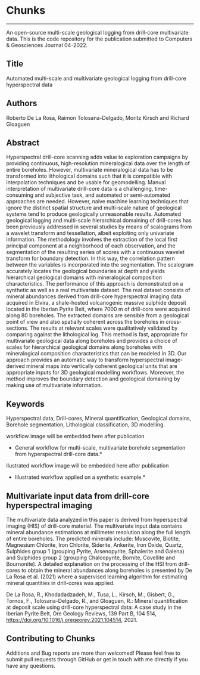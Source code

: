 # Chunks
-------
An open-source multi-scale geological logging from drill-core multivariate data.
This is the code repository for the publication submitted to Computers & Geosciences Journal 04-2022. 

Title
-------
Automated multi-scale and multivariate geological logging from drill-core hyperspectral data

Authors
-------
Roberto De La Rosa, Raimon Tolosana-Delgado, Moritz Kirsch and Richard Gloaguen

Abstract
-------

Hyperspectral drill-core scanning adds value to exploration campaigns by providing continuous, high-resolution mineralogical data over the length of entire boreholes. However, multivariate mineralogical data has to be transformed into lithological domains such that it is compatible with interpolation techniques and be usable for geomodelling. Manual interpretation of multivariate drill-core data is a challenging, time-consuming and subjective task, and automated or semi-automated approaches are needed. However, naive machine learning techniques that ignore the distinct spatial structure and multi-scale nature of geological systems tend to produce geologically unreasonable results. Automated geological logging and multi-scale hierarchical domaining of drill-cores has been previously addressed in several studies by means of scalograms from a wavelet transform and tessellation, albeit exploiting only univariate information. 
The methodology involves the  extraction of the local first principal component at a neighborhood of each observation, and the segmentation of the resulting series of scores with a continuous wavelet transform for boundary detection. In this way, the correlation pattern between the variables is incorporated into the segmentation. The scalogram accurately locates the geological boundaries at depth and yields hierarchical geological domains with mineralogical composition characteristics. The performance  of this approach is demonstrated on a synthetic as well as a real multivariate dataset. The real dataset consists of mineral abundances derived from drill-core hyperspectral imaging data acquired in Elvira, a shale-hosted volcanogenic massive sulphide deposit located in the Iberian Pyrite Belt, where 7000 m of drill-core were acquired along 80 boreholes. The extracted domains are sensible from a geological point of view and also spatially coherent across the boreholes in cross-sections. The results at relevant  scales were qualitatively validated by comparing against the lithological log. This method is fast, appropriate for multivariate geological data along boreholes and provides a choice of scales for hierarchical geological domains along boreholes with mineralogical composition characteristics that can be modeled in 3D. Our approach provides an automatic way to transform hyperspectral image-derived mineral maps into vertically coherent geological units that are appropriate inputs for 3D geological modelling workflows. Moreover, the method  improves the boundary detection and geological domaining by making use of multivariate information.

Keywords
-------

Hyperspectral data, Drill-cores, Mineral quantification, Geological domains, Borehole segmentation, Lithological classification, 3D modelling.




workflow image will be embedded here after publication

* General workflow for multi-scale, multivariate borehole segmentation from hyperspectral drill-core data.*


Ilustrated workflow image will be embedded here after publication
*  Illustrated workflow applied on a synthetic example.*


Multivariate input data from drill-core hyperspectral imaging
-------

The multivariate data analyzed in this paper is derived from hyperspectral imaging (HIS) of drill-core material. The multivariate input data contains mineral abundance estimations at millimeter resolution along the full length of entire boreholes. The predicted minerals include: Muscovite, Biotite, Magnesium Chlorite, Iron Chlorite, Siderite, Ankerite, Iron Oxide, Quartz, Sulphides group 1 (grouping Pyrite, Arsenopyrite, Sphalerite and Galena) and Sulphides group 2 (grouping Chalcopyrite, Bornite, Covellite and Bournonite). A detailed explanation on the processing of the HSI from drill-cores to obtain the mineral abundances along boreholes is presented by De La Rosa et al. (2021) where a supervised learning algorithm for estimating mineral quantities in drill-cores was applied. 

De La Rosa, R., Khodadadzadeh, M., Tusa, L., Kirsch, M., Gisbert, G., Tornos, F., Tolosana-Delgado, R., and Gloaguen, R.: Mineral quantification at deposit scale using drill-core hyperspectral data: A case study in the Iberian Pyrite Belt, Ore Geology Reviews, 139 Part B, 104 514, https://doi.org/10.1016/j.oregeorev.2021.104514, 2021.


Contributing to  Chunks
-------

Additions and Bug reports  are more than welcomed!
Please feel free to submit pull requests through GitHub or get in touch with me directly if
you have any questions. 
